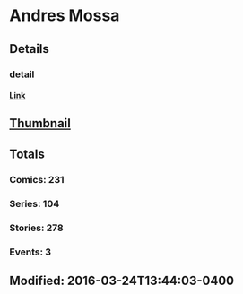 # Andres  Mossa 
## Details
### detail
#### [Link](http://marvel.com/comics/creators/8027/andres_mossa?utm_campaign=apiRef&utm_source=225578a89fc76f3d20fbffda5d17a88d)
## [Thumbnail](http://i.annihil.us/u/prod/marvel/i/mg/c/40/4bb680d45af4e.jpg)
## Totals
### Comics: 231
### Series: 104
### Stories: 278
### Events: 3
## Modified: 2016-03-24T13:44:03-0400